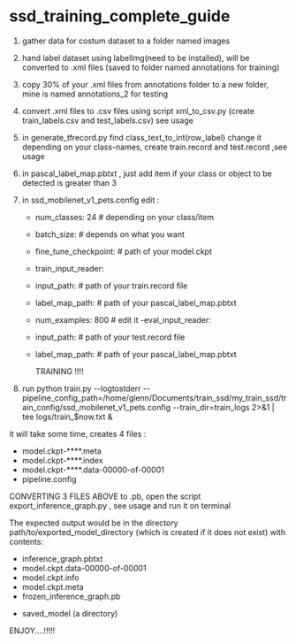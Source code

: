 # ssd_training_complete_guide

1. gather data for costum dataset to a folder named images
2. hand label dataset using labelImg(need to be installed), will be converted to .xml files  (saved to folder named annotations for training) 
3. copy 30% of your .xml files from annotations folder to a new folder, mine is named annotations_2 for testing

4. convert .xml files to .csv files using script xml_to_csv.py  (create train_labels.csv and test_labels.csv) see usage
5.  in generate_tfrecord.py find class_text_to_int(row_label) change it depending on your class-names, 
           create train.record and test.record ,see usage
6. in pascal_label_map.pbtxt , just add item if your class or object to be detected is greater than 3 
7. in ssd_mobilenet_v1_pets.config edit :
   - num_classes: 24  # depending on your class/item 
   - batch_size:   # depends on what you want
   - fine_tune_checkpoint:  # path of your model.ckpt

   - train_input_reader:
    - input_path:    # path of your train.record file
    - label_map_path: # path of your pascal_label_map.pbtxt
    - num_examples: 800   # edit it
   -eval_input_reader:
    - input_path:    # path of your test.record file
    - label_map_path: # path of your pascal_label_map.pbtxt


        TRAINING !!!!

8. run python train.py --logtostderr --pipeline_config_path=/home/glenn/Documents/train_ssd/my_train_ssd/train_config/ssd_mobilenet_v1_pets.config --train_dir=train_logs 2>&1 | tee logs/train_$now.txt &
  
 it will take some time,
 creates 4 files :
  - model.ckpt-****.meta
  - model.ckpt-****.index
  - model.ckpt-****.data-00000-of-00001
  - pipeline.config

CONVERTING 3 FILES ABOVE to .pb, 
  open the script export_inference_graph.py , see usage and run it on terminal

The expected output would be in the directory
path/to/exported_model_directory (which is created if it does not exist)
with contents:
 - inference_graph.pbtxt
 - model.ckpt.data-00000-of-00001
 - model.ckpt.info
 - model.ckpt.meta
 - frozen_inference_graph.pb
 + saved_model (a directory)


ENJOY....!!!!!




